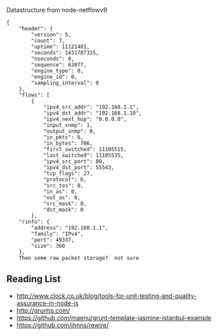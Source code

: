 
Datastructure from node-netflowv9
```
{
    "header": {
        "version": 5,
        "count": 7,
        "uptime": 11121481,
        "seconds": 1431787315,
        "nseconds": 0,
        "sequence": 63077,
        "engine_type": 0,
        "engine_id": 0,
        "sampling_interval": 0
    },
    "flows": [
        {
            "ipv4_src_addr": "192.168.1.1",
            "ipv4_dst_addr": "192.168.1.10",
            "ipv4_next_hop": "0.0.0.0",
            "input_snmp": 1,
            "output_snmp": 0,
            "in_pkts": 6,
            "in_bytes": 706,
            "first_switched": 11105515,
            "last_switched": 11105535,
            "ipv4_src_port": 80,
            "ipv4_dst_port": 55543,
            "tcp_flags": 27,
            "protocol": 6,
            "src_tos": 0,
            "in_as": 0,
            "out_as": 0,
            "src_mask": 0,
            "dst_mask": 0
        },
    "rinfo": {
        "address": "192.168.1.1",
        "family": "IPv4",
        "port": 49337,
        "size": 360
    },
    Then some raw packet storage?  not sure
```




Reading List
-------------
- http://www.clock.co.uk/blog/tools-for-unit-testing-and-quality-assurance-in-node-js
- http://gruntjs.com/
- https://github.com/maenu/grunt-template-jasmine-istanbul-example
- https://github.com/jhnns/rewire/
